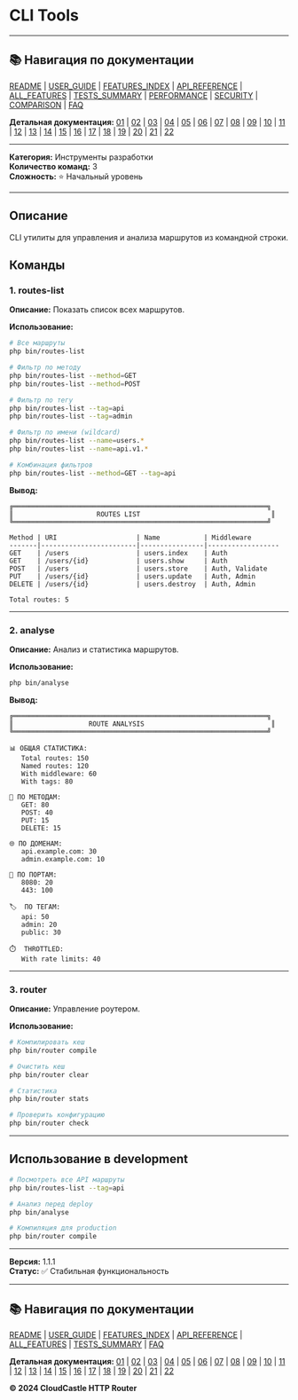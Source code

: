# CLI Tools

---

## 📚 Навигация по документации

[README](../../README.md) | [USER_GUIDE](../USER_GUIDE.md) | [FEATURES_INDEX](../FEATURES_INDEX.md) | [API_REFERENCE](../API_REFERENCE.md) | [ALL_FEATURES](../ALL_FEATURES.md) | [TESTS_SUMMARY](../TESTS_SUMMARY.md) | [PERFORMANCE](../PERFORMANCE_ANALYSIS.md) | [SECURITY](../SECURITY_REPORT.md) | [COMPARISON](../COMPARISON.md) | [FAQ](../FAQ.md)

**Детальная документация:** [01](01_BASIC_ROUTING.md) | [02](02_ROUTE_PARAMETERS.md) | [03](03_ROUTE_GROUPS.md) | [04](04_RATE_LIMITING.md) | [05](05_IP_FILTERING.md) | [06](06_MIDDLEWARE.md) | [07](07_NAMED_ROUTES.md) | [08](08_TAGS.md) | [09](09_HELPER_FUNCTIONS.md) | [10](10_ROUTE_SHORTCUTS.md) | [11](11_ROUTE_MACROS.md) | [12](12_URL_GENERATION.md) | [13](13_EXPRESSION_LANGUAGE.md) | [14](14_CACHING.md) | [15](15_PLUGINS.md) | [16](16_LOADERS.md) | [17](17_PSR_SUPPORT.md) | [18](18_ACTION_RESOLVER.md) | [19](19_STATISTICS.md) | [20](20_SECURITY.md) | [21](21_EXCEPTIONS.md) | [22](22_CLI_TOOLS.md)

---


**Категория:** Инструменты разработки  
**Количество команд:** 3  
**Сложность:** ⭐ Начальный уровень

---

## Описание

CLI утилиты для управления и анализа маршрутов из командной строки.

## Команды

### 1. routes-list

**Описание:** Показать список всех маршрутов.

**Использование:**

```bash
# Все маршруты
php bin/routes-list

# Фильтр по методу
php bin/routes-list --method=GET
php bin/routes-list --method=POST

# Фильтр по тегу
php bin/routes-list --tag=api
php bin/routes-list --tag=admin

# Фильтр по имени (wildcard)
php bin/routes-list --name=users.*
php bin/routes-list --name=api.v1.*

# Комбинация фильтров
php bin/routes-list --method=GET --tag=api
```

**Вывод:**

```
╔════════════════════════════════════════════════════════════════╗
║                     ROUTES LIST                                 ║
╚════════════════════════════════════════════════════════════════╝

Method | URI                    | Name           | Middleware
-------|------------------------|----------------|------------------
GET    | /users                 | users.index    | Auth
GET    | /users/{id}            | users.show     | Auth
POST   | /users                 | users.store    | Auth, Validate
PUT    | /users/{id}            | users.update   | Auth, Admin
DELETE | /users/{id}            | users.destroy  | Auth, Admin

Total routes: 5
```

---

### 2. analyse

**Описание:** Анализ и статистика маршрутов.

**Использование:**

```bash
php bin/analyse
```

**Вывод:**

```
╔════════════════════════════════════════════════════════════════╗
║                   ROUTE ANALYSIS                                ║
╚════════════════════════════════════════════════════════════════╝

📊 ОБЩАЯ СТАТИСТИКА:
   Total routes: 150
   Named routes: 120
   With middleware: 60
   With tags: 80

📍 ПО МЕТОДАМ:
   GET: 80
   POST: 40
   PUT: 15
   DELETE: 15

🌐 ПО ДОМЕНАМ:
   api.example.com: 30
   admin.example.com: 10

🔌 ПО ПОРТАМ:
   8080: 20
   443: 100

🏷️  ПО ТЕГАМ:
   api: 50
   admin: 20
   public: 30

⏱️  THROTTLED:
   With rate limits: 40
```

---

### 3. router

**Описание:** Управление роутером.

**Использование:**

```bash
# Компилировать кеш
php bin/router compile

# Очистить кеш
php bin/router clear

# Статистика
php bin/router stats

# Проверить конфигурацию
php bin/router check
```

---

## Использование в development

```bash
# Посмотреть все API маршруты
php bin/routes-list --tag=api

# Анализ перед deploy
php bin/analyse

# Компиляция для production
php bin/router compile
```

---

**Версия:** 1.1.1  
**Статус:** ✅ Стабильная функциональность


---

## 📚 Навигация по документации

[README](../../README.md) | [USER_GUIDE](../USER_GUIDE.md) | [FEATURES_INDEX](../FEATURES_INDEX.md) | [API_REFERENCE](../API_REFERENCE.md) | [ALL_FEATURES](../ALL_FEATURES.md) | [TESTS_SUMMARY](../TESTS_SUMMARY.md) | [FAQ](../FAQ.md)

**Детальная документация:** [01](01_BASIC_ROUTING.md) | [02](02_ROUTE_PARAMETERS.md) | [03](03_ROUTE_GROUPS.md) | [04](04_RATE_LIMITING.md) | [05](05_IP_FILTERING.md) | [06](06_MIDDLEWARE.md) | [07](07_NAMED_ROUTES.md) | [08](08_TAGS.md) | [09](09_HELPER_FUNCTIONS.md) | [10](10_ROUTE_SHORTCUTS.md) | [11](11_ROUTE_MACROS.md) | [12](12_URL_GENERATION.md) | [13](13_EXPRESSION_LANGUAGE.md) | [14](14_CACHING.md) | [15](15_PLUGINS.md) | [16](16_LOADERS.md) | [17](17_PSR_SUPPORT.md) | [18](18_ACTION_RESOLVER.md) | [19](19_STATISTICS.md) | [20](20_SECURITY.md) | [21](21_EXCEPTIONS.md) | [22](22_CLI_TOOLS.md)

**© 2024 CloudCastle HTTP Router**

